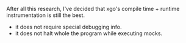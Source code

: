 After all this research, I've decided that xgo's compile time + runtime instrumentation is still the best.
- it does not require special debugging info.
- it does not halt whole the program while executing mocks.